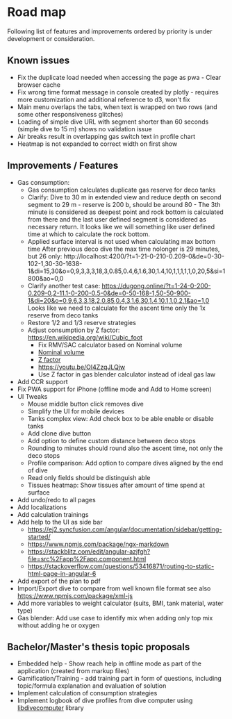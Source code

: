 # Road map

Following list of features and improvements ordered by priority is under development or consideration.

## Known issues

* Fix the duplicate load needed when accessing the page as pwa - Clear browser cache
* Fix wrong time format message in console created by plotly - requires more customization and additional reference to d3, won't fix
* Main menu overlaps the tabs, when text is wrapped on two rows (and some other responsiveness glitches)
* Loading of simple dive URL with segment shorter than 60 seconds (simple dive to 15 m) shows no validation issue
* Air breaks result in overlapping gas switch text in profile chart
* Heatmap is not expanded to correct width on first show

## Improvements / Features

* Gas consumption:
    * Gas consumption calculates duplicate gas reserve for deco tanks
    * Clarify: Dive to 30 m in extended view and reduce depth on second segment to 29 m - reserve is 200 b, should be around 80 - 
The 3th minute is considered as deepest point and rock bottom is calculated from there and the last user defined segment is considered as necessary return.
It looks like we will something like user defined time at which to calculate the rock bottom.
    * Applied surface interval is not used when calculating max bottom time After previous deco dive the max time nolonger is 29 minutes, but 26 only: 
http://localhost:4200/?t=1-21-0-210-0.209-0&de=0-30-102-1,30-30-1638-1&di=15,30&o=0,9,3,3,3,18,3,0.85,0.4,6,1.6,30,1.4,10,1,1,1,1,1,0,20,5&si=1800&ao=0,0
    * Clarify another test case: https://dugong.online/?t=1-24-0-200-0.209-0,2-11.1-0-200-0.5-0&de=0-50-168-1,50-50-900-1&di=20&o=0,9,6,3,3,18,2,0.85,0.4,3,1.6,30,1.4,10,1,1,0,2,1&ao=1,0
Looks like we need to calculate for the ascent time only the 1x reserve from deco tanks
    * Restore 1/2 and 1/3 reserve strategies
    * Adjust consumption by Z factor: <https://en.wikipedia.org/wiki/Cubic_foot>
        * Fix RMV/SAC calculator based on Nominal volume
        * [Nominal volume](https://en.wikipedia.org/wiki/Diving_cylinder#Nominal_volume_of_gas_stored)
        * [Z factor](https://www.divegearexpress.com/library/articles/calculating-scuba-cylinder-capacities)
        * <https://youtu.be/OI4ZzqJLQjw>
        * Use Z factor in gas blender calculator instead of ideal gas law
* Add CCR support
* Fix PWA support for iPhone (offline mode and Add to Home screen)
* UI Tweaks
  * Mouse middle button click removes dive
  * Simplify the UI for mobile devices
  * Tanks complex view: Add check box to be able enable or disable tanks
  * Add clone dive button
  * Add option to define custom distance between deco stops
  * Rounding to minutes should round also the ascent time, not only the deco stops
  * Profile comparison: Add option to compare dives aligned by the end of dive
  * Read only fields should be distinguish able
  * Tissues heatmap: Show tissues after amount of time spend at surface
* Add undo/redo to all pages
* Add localizations
* Add calculation trainings
* Add help to the UI as side bar
  * <https://ej2.syncfusion.com/angular/documentation/sidebar/getting-started/>
  * <https://www.npmjs.com/package/ngx-markdown>
  * <https://stackblitz.com/edit/angular-azjfgh?file=src%2Fapp%2Fapp.component.html>
  * <https://stackoverflow.com/questions/53416871/routing-to-static-html-page-in-angular-6>
* Add export of the plan to pdf
* Import/Export dive to compare from well known file format see also <https://www.npmjs.com/package/xml-js>
* Add more variables to weight calculator (suits, BMI, tank material, water type)
* Gas blender: Add use case to identify mix when adding only top mix without adding he or oxygen

## Bachelor/Master's thesis topic proposals

* Embedded help - Show reach help in offline mode as part of the application (created from markup files)
* Gamification/Training - add training part in form of questions, including topic/formula explanation and evaluation of solution
* Implement calculation of consumption strategies
* Implement logbook of dive profiles from dive computer using [libdivecomputer](https://github.com/libdivecomputer/libdivecomputer>) library 
